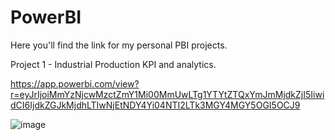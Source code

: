 # PowerBI
Here you'll find the link for my personal PBI projects.

Project 1 - Industrial Production KPI and analytics.

https://app.powerbi.com/view?r=eyJrIjoiMmYzNjcwMzctZmY1Mi00MmUwLTg1YTYtZTQxYmJmMjdkZjI5IiwidCI6IjdkZGJkMjdhLTIwNjEtNDY4Yi04NTI2LTk3MGY4MGY5OGI5OCJ9

![image](https://github.com/GabrielDataScientist/PowerBI/assets/78128016/31d6776f-cfc9-4e82-b132-5fba67126df7)
